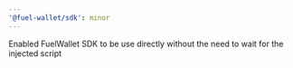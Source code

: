 ```yaml
---
'@fuel-wallet/sdk': minor
---
```


Enabled FuelWallet SDK to be use directly without the need to wait for the injected script

